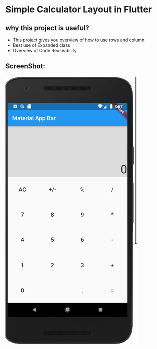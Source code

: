# Simple Calculator Layout in Flutter

## why this project is useful?
* This project gives you overview of how to use rows and column.
* Best use of Expanded class
* Overview of Code Reuseability

## ScreenShot:
![Screenshot](./screenshots/image.png)


